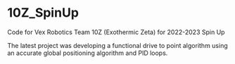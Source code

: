 # 10Z_SpinUp

Code for Vex Robotics Team 10Z (Exothermic Zeta) for 2022-2023 Spin Up

The latest project was developing a functional drive to point algorithm using an accurate global positioning algorithm and PID loops.  
